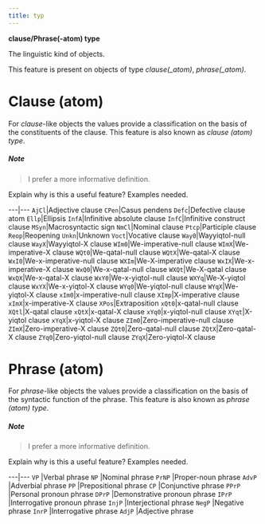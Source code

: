 ```yaml
---
title: typ
---
```


**clause/Phrase(-atom) type**


The linguistic kind of objects.

This feature is present on objects of type *clause(_atom)*, *phrase(_atom)*.

# Clause (atom)

For *clause*-like objects the values provide a classification on the basis of the constituents of the clause.
This feature is also known as *clause (atom) type*.

##### Note
> I prefer a more informative definition.

Explain why is this a useful feature? Examples needed.

---|---
`AjCl`|Adjective clause
`CPen`|Casus pendens
`Defc`|Defective clause atom
`Ellp`|Ellipsis
`InfA`|Infinitive absolute clause
`InfC`|Infinitive construct clause
`MSyn`|Macrosyntactic sign
`NmCl`|Nominal clause
`Ptcp`|Participle clause
`Reop`|Reopening
`Unkn`|Unknown
`Voct`|Vocative clause
`Way0`|Wayyiqtol-null clause
`WayX`|Wayyiqtol-X clause
`WIm0`|We-imperative-null clause
`WImX`|We-imperative-X clause
`WQt0`|We-qatal-null clause
`WQtX`|We-qatal-X clause
`WxI0`|We-x-imperative-null clause
`WXIm`|We-X-imperative clause
`WxIX`|We-x-imperative-X clause
`WxQ0`|We-x-qatal-null clause
`WXQt`|We-X-qatal clause
`WxQX`|We-x-qatal-X clause
`WxY0`|We-x-yiqtol-null clause
`WXYq`|We-X-yiqtol clause
`WxYX`|We-x-yiqtol-X clause
`WYq0`|We-yiqtol-null clause
`WYqX`|We-yiqtol-X clause
`xIm0`|x-imperative-null clause
`XImp`|X-imperative clause
`xImX`|x-imperative-X clause
`XPos`|Extraposition
`xQt0`|x-qatal-null clause
`XQtl`|X-qatal clause
`xQtX`|x-qatal-X clause
`xYq0`|x-yiqtol-null clause
`XYqt`|X-yiqtol clause
`xYqX`|x-yiqtol-X clause
`ZIm0`|Zero-imperative-null clause
`ZImX`|Zero-imperative-X clause
`ZQt0`|Zero-qatal-null clause
`ZQtX`|Zero-qatal-X clause
`ZYq0`|Zero-yiqtol-null clause
`ZYqX`|Zero-yiqtol-X clause

# Phrase (atom)

For *phrase*-like objects the values provide a classification on the basis of the syntactic function of the phrase.
This feature is also known as *phrase (atom) type*.

##### Note
> I prefer a more informative definition.

Explain why is this a useful feature? Examples needed.


---|---
`VP`   |Verbal phrase
`NP`   |Nominal phrase
`PrNP` |Proper-noun phrase
`AdvP` |Adverbial phrase
`PP`   |Prepositional phrase
`CP`   |Conjunctive phrase
`PPrP` |Personal pronoun phrase
`DPrP` |Demonstrative pronoun phrase
`IPrP` |Interrogative pronoun phrase
`InjP` |Interjectional phrase
`NegP` |Negative phrase
`InrP` |Interrogative phrase
`AdjP` |Adjective phrase
   
  
